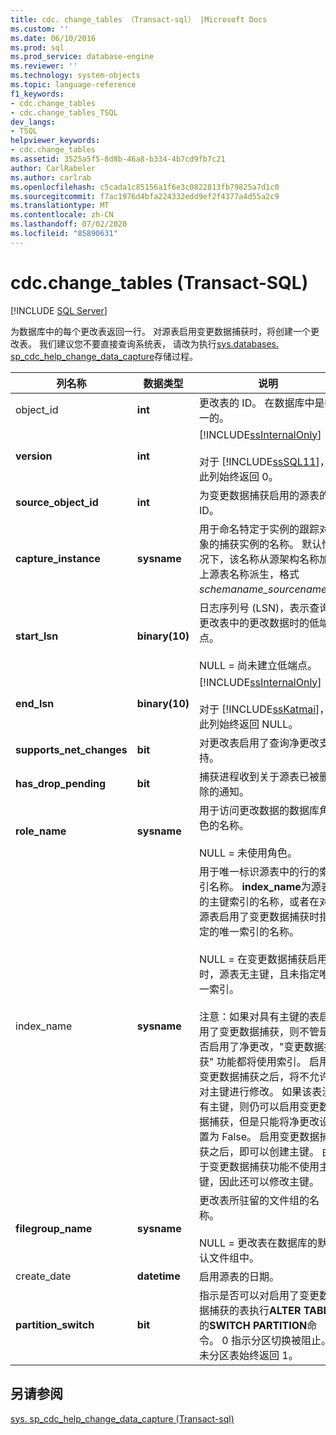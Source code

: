 ```yaml
---
title: cdc. change_tables （Transact-sql） |Microsoft Docs
ms.custom: ''
ms.date: 06/10/2016
ms.prod: sql
ms.prod_service: database-engine
ms.reviewer: ''
ms.technology: system-objects
ms.topic: language-reference
f1_keywords:
- cdc.change_tables
- cdc.change_tables_TSQL
dev_langs:
- TSQL
helpviewer_keywords:
- cdc.change_tables
ms.assetid: 3525a5f5-8d8b-46a8-b334-4b7cd9fb7c21
author: CarlRabeler
ms.author: carlrab
ms.openlocfilehash: c5cada1c85156a1f6e3c0822813fb79825a7d1c0
ms.sourcegitcommit: f7ac1976d4bfa224332edd9ef2f4377a4d55a2c9
ms.translationtype: MT
ms.contentlocale: zh-CN
ms.lasthandoff: 07/02/2020
ms.locfileid: "85890631"
---
```

# <a name="cdcchange_tables-transact-sql"></a>cdc.change_tables (Transact-SQL)
[!INCLUDE [SQL Server](../../includes/applies-to-version/sqlserver.md)]

  为数据库中的每个更改表返回一行。 对源表启用变更数据捕获时，将创建一个更改表。 我们建议您不要直接查询系统表， 请改为执行[sys.databases. sp_cdc_help_change_data_capture](../../relational-databases/system-stored-procedures/sys-sp-cdc-help-change-data-capture-transact-sql.md)存储过程。  

|列名称|数据类型|说明|  
|-----------------|---------------|-----------------|  
|object_id|**int**|更改表的 ID。 在数据库中是唯一的。|  
|**version**|**int**|[!INCLUDE[ssInternalOnly](../../includes/ssinternalonly-md.md)]<br /><br /> 对于 [!INCLUDE[ssSQL11](../../includes/sssql11-md.md)]，此列始终返回 0。|  
|**source_object_id**|**int**|为变更数据捕获启用的源表的 ID。|  
|**capture_instance**|**sysname**|用于命名特定于实例的跟踪对象的捕获实例的名称。 默认情况下，该名称从源架构名称加上源表名称派生，格式*schemaname_sourcename*。|  
|**start_lsn**|**binary(10)**|日志序列号 (LSN)，表示查询更改表中的更改数据时的低端点。<br /><br /> NULL = 尚未建立低端点。|  
|**end_lsn**|**binary(10)**|[!INCLUDE[ssInternalOnly](../../includes/ssinternalonly-md.md)]<br /><br /> 对于 [!INCLUDE[ssKatmai](../../includes/sskatmai-md.md)]，此列始终返回 NULL。|  
|**supports_net_changes**|**bit**|对更改表启用了查询净更改支持。|  
|**has_drop_pending**|**bit**|捕获进程收到关于源表已被删除的通知。|  
|**role_name**|**sysname**|用于访问更改数据的数据库角色的名称。<br /><br /> NULL = 未使用角色。|  
|index_name |**sysname**|用于唯一标识源表中的行的索引名称。 **index_name**为源表的主键索引的名称，或者在对源表启用了变更数据捕获时指定的唯一索引的名称。<br /><br /> NULL = 在变更数据捕获启用时，源表无主键，且未指定唯一索引。<br /><br /> 注意：如果对具有主键的表启用了变更数据捕获，则不管是否启用了净更改，"变更数据捕获" 功能都将使用索引。 启用变更数据捕获之后，将不允许对主键进行修改。 如果该表没有主键，则仍可以启用变更数据捕获，但是只能将净更改设置为 False。 启用变更数据捕获之后，即可以创建主键。 由于变更数据捕获功能不使用主键，因此还可以修改主键。|  
|**filegroup_name**|**sysname**|更改表所驻留的文件组的名称。<br /><br /> NULL = 更改表在数据库的默认文件组中。|  
|create_date|**datetime**|启用源表的日期。|  
|**partition_switch**|**bit**|指示是否可以对启用了变更数据捕获的表执行**ALTER TABLE**的**SWITCH PARTITION**命令。 0 指示分区切换被阻止。 未分区表始终返回 1。|  
  
## <a name="see-also"></a>另请参阅  
 [sys. sp_cdc_help_change_data_capture &#40;Transact-sql&#41;](../../relational-databases/system-stored-procedures/sys-sp-cdc-help-change-data-capture-transact-sql.md)  
  
  
